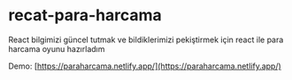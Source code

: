 # recat-para-harcama

React bilgimizi güncel tutmak ve bildiklerimizi pekiştirmek için react ile para harcama oyunu hazırladım



Demo: [https://paraharcama.netlify.app/](https://paraharcama.netlify.app/)
